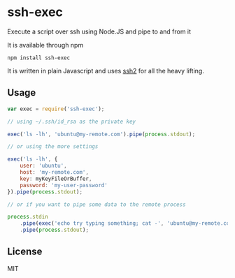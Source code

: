 # ssh-exec

Execute a script over ssh using Node.JS and pipe to and from it

It is available through npm

	npm install ssh-exec

It is written in plain Javascript and uses [ssh2](https://github.com/mscdex/ssh2) for all the heavy lifting.

## Usage

``` js
var exec = require('ssh-exec');

// using ~/.ssh/id_rsa as the private key

exec('ls -lh', 'ubuntu@my-remote.com').pipe(process.stdout);

// or using the more settings

exec('ls -lh', {
	user: 'ubuntu',
	host: 'my-remote.com',
	key: myKeyFileOrBuffer,
	password: 'my-user-password'
}).pipe(process.stdout);

// or if you want to pipe some data to the remote process

process.stdin
	.pipe(exec('echo try typing something; cat -', 'ubuntu@my-remote.com')
	.pipe(process.stdout);
```

## License

MIT
